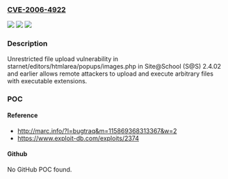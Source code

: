 ### [CVE-2006-4922](https://cve.mitre.org/cgi-bin/cvename.cgi?name=CVE-2006-4922)
![](https://img.shields.io/static/v1?label=Product&message=n%2Fa&color=blue)
![](https://img.shields.io/static/v1?label=Version&message=n%2Fa&color=blue)
![](https://img.shields.io/static/v1?label=Vulnerability&message=n%2Fa&color=brighgreen)

### Description

Unrestricted file upload vulnerability in starnet/editors/htmlarea/popups/images.php in Site@School (S@S) 2.4.02 and earlier allows remote attackers to upload and execute arbitrary files with executable extensions.

### POC

#### Reference
- http://marc.info/?l=bugtraq&m=115869368313367&w=2
- https://www.exploit-db.com/exploits/2374

#### Github
No GitHub POC found.

